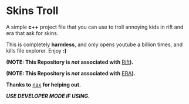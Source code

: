 # Skins Troll
A simple **c++** project file that you can use to troll annoying kids in rift and era that ask for skins. 

This is completely **harmless**, and only opens youtube a billion times, and kills file explorer.
Enjoy **:)**

**(NOTE: This Repository is *not* associated with** [Rift](https://discord.gg/riftfn)**).**

**(NOTE: This Repository is *not* associated with** [ERA](https://discord.gg/erafn)**).**

**Thanks to** [nax](https://github.com/nax1800) **for helping out.**

***USE DEVELOPER MODE IF USING.***
